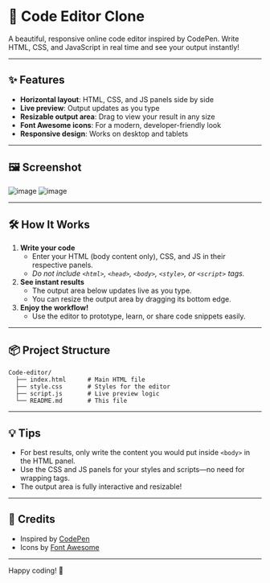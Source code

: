 # 🚀 Code Editor Clone

A beautiful, responsive online code editor inspired by CodePen. Write HTML, CSS, and JavaScript in real time and see your output instantly!

---

## ✨ Features

- **Horizontal layout**: HTML, CSS, and JS panels side by side
- **Live preview**: Output updates as you type
- **Resizable output area**: Drag to view your result in any size
- **Font Awesome icons**: For a modern, developer-friendly look
- **Responsive design**: Works on desktop and tablets

---

## 🖼️ Screenshot
![image](https://github.com/user-attachments/assets/cb970dcc-0bc6-4b39-89b8-c78f0cbed1ee)
![image](https://github.com/user-attachments/assets/a22051e0-312b-49a3-a4eb-d39a907d2230)
 <!-- Add your screenshot file if available -->

---

## 🛠️ How It Works

1. **Write your code**
   - Enter your HTML (body content only), CSS, and JS in their respective panels.
   - _Do not include `<html>`, `<head>`, `<body>`, `<style>`, or `<script>` tags._
2. **See instant results**
   - The output area below updates live as you type.
   - You can resize the output area by dragging its bottom edge.
3. **Enjoy the workflow!**
   - Use the editor to prototype, learn, or share code snippets easily.

---

## 📦 Project Structure

```
Code-editor/
  ├── index.html      # Main HTML file
  ├── style.css       # Styles for the editor
  ├── script.js       # Live preview logic
  └── README.md       # This file
```

---

## 💡 Tips

- For best results, only write the content you would put inside `<body>` in the HTML panel.
- Use the CSS and JS panels for your styles and scripts—no need for wrapping tags.
- The output area is fully interactive and resizable!

---

## 🙌 Credits

- Inspired by [CodePen](https://codepen.io/)
- Icons by [Font Awesome](https://fontawesome.com/)

---

Happy coding! 🎉
